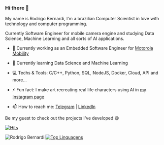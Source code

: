 ### Hi there 👋

My name is Rodrigo Bernardi, I'm a brazilian Computer Scientist in love with technology and computer programming. 

Currently Software Engineer for mobile camera engine and studying Data Science, Machine Learning and all sorts of AI applications.

- 🔭 Currently working as an Embedded Software Engineer for [Motorola Mobility](https://www.motorola.com.br/)

- 🌱 Currently learning Data Science and Machine Learning

- 💻 Techs & Tools: C/C++, Python, SQL, NodeJS, Docker, Cloud, API and more...

- ⚡ Fun fact: I make art recreating real life characters using AI in [my Instagram page](https://instagram.com/aidroid.art)

- 📫 How to reach me: [Telegram](https://t.me/rhobernardi) | [LinkedIn](https://www.linkedin.com/in/rodrigobernardi07/)

Be my guest to check out the projects I've developed 😄

[![Hits](https://hits.seeyoufarm.com/api/count/incr/badge.svg?url=https%3A%2F%2Fgithub.com%2Frhobernardi&count_bg=%23FE6E96&title_bg=%23282A36&icon=&icon_color=%23E7E7E7&title=Perfil+Visualiza%C3%A7%C3%B5es&edge_flat=true)](https://github.com/rhobernardi)

![Rodrigo Bernardi](https://github-readme-stats.vercel.app/api?username=rhobernardi&show_icons=true&theme=chartreuse-dark&hide=issues&count_private=true)
[![Top Linguagens](https://github-readme-stats.vercel.app/api/top-langs/?username=rhobernardi&layout=compact&theme=chartreuse-dark)](https://github.com/rhobernardi)


<!--
**rhobernardi/rhobernardi** is a ✨ _special_ ✨ repository because its `README.md` (this file) appears on your GitHub profile.

Here are some ideas to get you started:

- 🔭 I’m currently working on ...
- 🌱 I’m currently learning ...
- 👯 I’m looking to collaborate on ...
- 🤔 I’m looking for help with ...
- 💬 Ask me about ...
- 📫 How to reach me: ...
- 😄 Pronouns: ...
- ⚡ Fun fact: ...
-->
